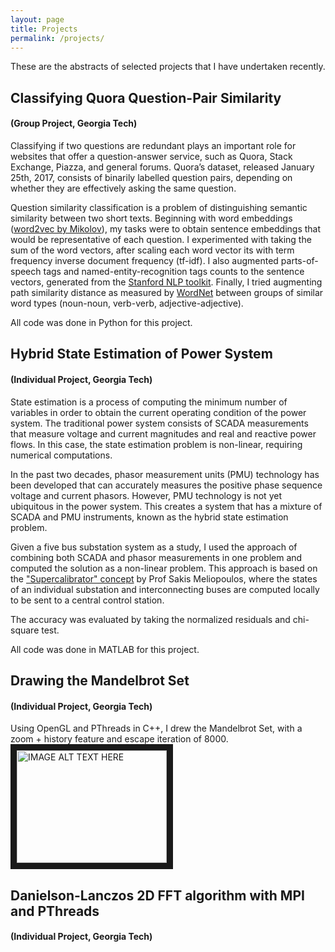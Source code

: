 ```yaml
---
layout: page
title: Projects
permalink: /projects/
---
```

These are the abstracts of selected projects that I have undertaken recently.


## Classifying Quora Question-Pair Similarity 
#### (Group Project, Georgia Tech)
Classifying if two questions are redundant plays an important role for websites that offer a question-answer service, such as Quora, Stack Exchange, Piazza, and general forums. Quora’s dataset, released January 25th, 2017, consists of binarily labelled question pairs, depending on whether they are effectively asking the same question. 

Question similarity classification is a problem of distinguishing semantic similarity between two short texts. Beginning with word embeddings ([word2vec by Mikolov](https://arxiv.org/abs/1301.3781)), my tasks were to obtain sentence embeddings that would be representative of each question. I experimented with taking the sum of the word vectors, after scaling each word vector its with term frequency inverse document frequency (tf-idf). I also augmented parts-of-speech tags and named-entity-recognition tags counts to the sentence vectors, generated from the [Stanford NLP toolkit](https://stanfordnlp.github.io/CoreNLP/). Finally, I tried augmenting path similarity distance as measured by [WordNet](https://wordnet.princeton.edu) between groups of similar word types (noun-noun, verb-verb, adjective-adjective).

All code was done in Python for this project.


## Hybrid State Estimation of Power System 
#### (Individual Project, Georgia Tech)
State estimation is a process of computing the minimum number of variables in order to obtain the current operating condition of the power system. The traditional power system consists of SCADA measurements that measure voltage and current magnitudes and real and reactive power flows. In this case, the state estimation problem is non-linear, requiring numerical computations.

In the past two decades, phasor measurement units (PMU) technology has been developed that can accurately measures the positive phase sequence voltage and current phasors. However, PMU technology is not yet ubiquitous in the power system. This creates a system that has a mixture of SCADA and PMU instruments, known as the hybrid state estimation problem.

Given a five bus substation system as a study, I used the approach of combining both SCADA and phasor measurements in one problem and computed the solution as a non-linear problem. This approach is based on the ["Supercalibrator" concept](http://ieeexplore.ieee.org/document/5589997/) by Prof Sakis Meliopoulos, where the states of an individual substation and interconnecting buses are computed locally to be sent to a central control station.

The accuracy was evaluated by taking the normalized residuals and chi-square test.

All code was done in MATLAB for this project.


## Drawing the Mandelbrot Set 
#### (Individual Project, Georgia Tech)
Using OpenGL and PThreads in C++, I drew the Mandelbrot Set, with a zoom + history feature and escape iteration of 8000.
<a href="http://www.youtube.com/watch?feature=player_embedded&v=JVzF5I_Xweo&t
" target="_blank"><img src="http://img.youtube.com/vi/JVzF5I_Xweo&t/0.jpg" 
alt="IMAGE ALT TEXT HERE" width="240" height="180" border="10" /></a>


## Danielson-Lanczos 2D FFT algorithm with MPI and PThreads 
#### (Individual Project, Georgia Tech)


